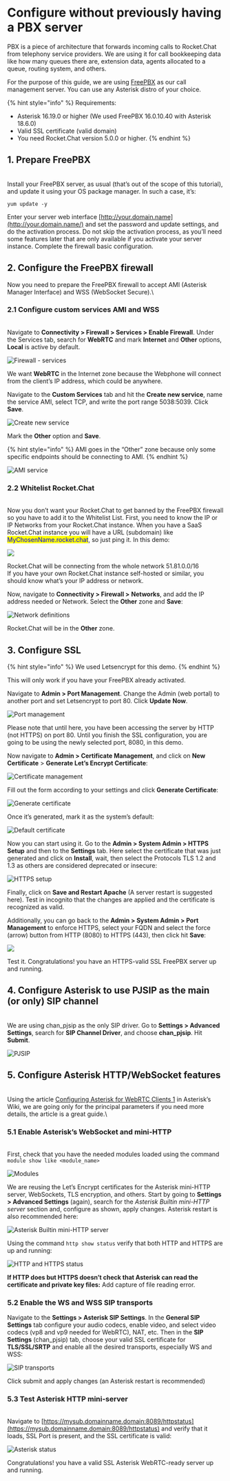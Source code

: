 # Configure without previously having a PBX server

PBX is a piece of architecture that forwards incoming calls to Rocket.Chat from telephony service providers. We are using it for call bookkeeping data like how many queues there are, extension data, agents allocated to a queue, routing system, and others.

For the purpose of this guide, we are using [FreePBX](https://www.freepbx.org/) as our call management server. You can use any Asterisk distro of your choice.

{% hint style="info" %}
Requirements:

* Asterisk 16.19.0 or higher (We used FreePBX 16.0.10.40 with Asterisk 18.6.0)
* Valid SSL certificate (valid domain)
* You need Rocket.Chat version 5.0.0 or higher.
{% endhint %}

## 1. Prepare FreePBX

\
Install your FreePBX server, as usual (that’s out of the scope of this tutorial), and update it using your OS package manager. In such a case, it’s:

```
yum update -y
```

Enter your server web interface [http://your.domain.name](http://your.domain.name/) and set the password and update settings, and do the activation process. Do not skip the activation process, as you’ll need some features later that are only available if you activate your server instance. Complete the firewall basic configuration.

## 2. Configure the FreePBX firewall

Now you need to prepare the FreePBX firewall to accept AMI (Asterisk Manager Interface) and WSS (WebSocket Secure).\\

### 2.1 Configure custom services AMI and WSS

\
Navigate to **Connectivity > Firewall > Services > Enable Firewall**. Under the Services tab, search for **WebRTC** and mark **Internet** and **Other** options, **Local** is active by default.

![Firewall - services](<../../../../.gitbook/assets/image (679).png>)

We want **WebRTC** in the Internet zone because the Webphone will connect from the client’s IP address, which could be anywhere.

Navigate to the **Custom Services** tab and hit the **Create new service**, name the service AMI, select TCP, and write the port range 5038:5039. Click **Save**.

![Create new service](<../../../../.gitbook/assets/image (905).png>)

Mark the **Other** option and **Save**.

{% hint style="info" %}
AMI goes in the “Other” zone because only some specific endpoints should be connecting to AMI.
{% endhint %}

![AMI service](<../../../../.gitbook/assets/image (681).png>)

### **2.2 Whitelist Rocket.Chat**

\
Now you don’t want your Rocket.Chat to get banned by the FreePBX firewall so you have to add it to the Whitelist List. First, you need to know the IP or IP Networks from your Rocket.Chat instance. When you have a SaaS Rocket.Chat instance you will have a URL (subdomain) like <mark style="color:blue;">MyChosenName.rocket.chat</mark>, so just ping it. In this demo:

![](<../../../../.gitbook/assets/image (48).png>)

Rocket.Chat will be connecting from the whole network 51.81.0.0/16\
If you have your own Rocket.Chat instance self-hosted or similar, you should know what’s your IP address or network.

Now, navigate to **Connectivity > Firewall >** **Networks**, and add the IP address needed or Network. Select the **Other** zone and **Save**:

![Network definitions](<../../../../.gitbook/assets/image (88).png>)

Rocket.Chat will be in the **Other** zone.

## 3. Configure SSL

{% hint style="info" %}
We used Letsencrypt for this demo.
{% endhint %}

This will only work if you have your FreePBX already activated.

Navigate to **Admin > Port Management**. Change the Admin (web portal) to another port and set Letsencrypt to port 80. Click **Update** **Now**.

![Port management](<../../../../.gitbook/assets/image (598).png>)

Please note that until here, you have been accessing the server by HTTP (not HTTPS) on port 80. Until you finish the SSL configuration, you are going to be using the newly selected port, 8080, in this demo.

Now navigate to **Admin > Certificate Management**, and click on **New Certificate** > **Generate Let’s Encrypt Certificate**:

![Certificate management](<../../../../.gitbook/assets/image (603).png>)

Fill out the form according to your settings and click **Generate Certificate**:

![Generate certificate](<../../../../.gitbook/assets/image (1173).png>)

Once it’s generated, mark it as the system’s default:

![Default certificate](<../../../../.gitbook/assets/image (1053).png>)

Now you can start using it. Go to the **Admin > System Admin > HTTPS Setup** and then to the **Settings** tab. Here select the certificate that was just generated and click on **Install**, wait, then select the Protocols TLS 1.2 and 1.3 as others are considered deprecated or insecure:

![HTTPS setup](<../../../../.gitbook/assets/image (938).png>)

Finally, click on **Save and Restart Apache** (A server restart is suggested here). Test in incognito that the changes are applied and the certificate is recognized as valid.

Additionally, you can go back to the **Admin > System Admin > Port Management** to enforce HTTPS, select your FQDN and select the force (arrow) button from HTTP (8080) to HTTPS (443), then click hit **Save**:

![](<../../../../.gitbook/assets/image (953).png>)

Test it. Congratulations! you have an HTTPS-valid SSL FreePBX server up and running.

## 4. Configure Asterisk to use PJSIP as the main (or only) SIP channel

\
We are using chan\_pjsip as the only SIP driver. Go to **Settings > Advanced** **Settings**, search for **SIP Channel Driver**, and choose **chan\_pjsip**. Hit **Submit**.

![PJSIP](<../../../../.gitbook/assets/image (790).png>)

## 5. Configure Asterisk HTTP/WebSocket features

\
Using the article [Configuring Asterisk for WebRTC Clients 1](https://wiki.asterisk.org/wiki/display/AST/Configuring+Asterisk+for+WebRTC+Clients) in Asterisk’s Wiki, we are going only for the principal parameters if you need more details, the article is a great guide.\\

### 5.1 Enable Asterisk’s WebSocket and mini-HTTP

\
First, check that you have the needed modules loaded using the command `module show like <module_name>`

![Modules](<../../../../.gitbook/assets/image (1171).png>)

We are reusing the Let’s Encrypt certificates for the Asterisk mini-HTTP server, WebSockets, TLS encryption, and others. Start by going to **Settings > Advanced Settings** (again), search for the _Asterisk Builtin mini-HTTP server_ section and, configure as shown, apply changes. Asterisk restart is also recommended here:

![Asterisk Builtin mini-HTTP server](<../../../../.gitbook/assets/image (1006).png>)

Using the command `http show status` verify that both HTTP and HTTPS are up and running:

![HTTP and HTTPS status](<../../../../.gitbook/assets/image (806).png>)

**If HTTP does but HTTPS doesn’t check that Asterisk can read the certificate and private key files:** Add capture of file reading error.

### 5.2 Enable the WS and WSS SIP transports

Navigate to the **Settings > Asterisk SIP Settings**. In the **General SIP Settings** tab configure your audio codecs, enable video, and select video codecs (vp8 and vp9 needed for WebRTC), NAT, etc. Then in the **SIP Settings** (chan\_pjsip) tab, choose your valid SSL certificate for **TLS/SSL/SRTP** and enable all the desired transports, especially WS and WSS:

![SIP transports](<../../../../.gitbook/assets/image (1281).png>)

Click submit and apply changes (an Asterisk restart is recommended)

### 5.3 Test Asterisk HTTP mini-server

\
Navigate to [https://mysub.domainname.domain:8089/httpstatus](https://mysub.domainname.domain:8089/httpstatus) and verify that it loads, SSL Port is present, and the SSL certificate is valid:

![Asterisk status](<../../../../.gitbook/assets/image (1157).png>)

Congratulations! you have a valid SSL Asterisk WebRTC-ready server up and running.
